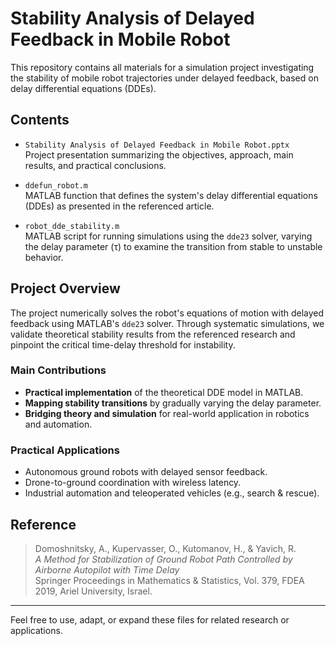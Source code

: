 # Stability Analysis of Delayed Feedback in Mobile Robot

This repository contains all materials for a simulation project investigating the stability of mobile robot trajectories under delayed feedback, based on delay differential equations (DDEs).

## Contents

- `Stability Analysis of Delayed Feedback in Mobile Robot.pptx`  
  Project presentation summarizing the objectives, approach, main results, and practical conclusions.

- `ddefun_robot.m`  
  MATLAB function that defines the system's delay differential equations (DDEs) as presented in the referenced article.

- `robot_dde_stability.m`  
  MATLAB script for running simulations using the `dde23` solver, varying the delay parameter (τ) to examine the transition from stable to unstable behavior.

## Project Overview

The project numerically solves the robot's equations of motion with delayed feedback using MATLAB's `dde23` solver. Through systematic simulations, we validate theoretical stability results from the referenced research and pinpoint the critical time-delay threshold for instability.

### Main Contributions

- **Practical implementation** of the theoretical DDE model in MATLAB.
- **Mapping stability transitions** by gradually varying the delay parameter.
- **Bridging theory and simulation** for real-world application in robotics and automation.

### Practical Applications

- Autonomous ground robots with delayed sensor feedback.
- Drone-to-ground coordination with wireless latency.
- Industrial automation and teleoperated vehicles (e.g., search & rescue).

## Reference

> Domoshnitsky, A., Kupervasser, O., Kutomanov, H., & Yavich, R.  
> *A Method for Stabilization of Ground Robot Path Controlled by Airborne Autopilot with Time Delay*  
> Springer Proceedings in Mathematics & Statistics, Vol. 379, FDEA 2019, Ariel University, Israel.

---

Feel free to use, adapt, or expand these files for related research or applications.
